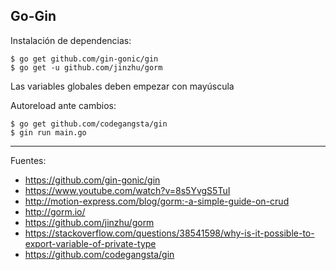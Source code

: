 ## Go-Gin

Instalación de dependencias:

    $ go get github.com/gin-gonic/gin
    $ go get -u github.com/jinzhu/gorm

Las variables globales deben empezar con mayúscula

Autoreload ante cambios:

    $ go get github.com/codegangsta/gin
    $ gin run main.go

---

Fuentes:

+ https://github.com/gin-gonic/gin
+ https://www.youtube.com/watch?v=8s5YvgS5TuI
+ http://motion-express.com/blog/gorm:-a-simple-guide-on-crud
+ http://gorm.io/
+ https://github.com/jinzhu/gorm
+ https://stackoverflow.com/questions/38541598/why-is-it-possible-to-export-variable-of-private-type
+ https://github.com/codegangsta/gin